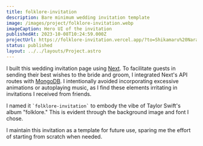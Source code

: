 ```yaml
---
title: folklore-invitation
description: Bare minimum wedding invitation template
image: /images/project/folklore-invitation.webp
imageCaption: Hero UI of the invitation
publishedAt: 2023-10-08T10:24:59.000Z
projectUrl: https://folklore-invitation.vercel.app/?to=Shikamaru%20Nara
status: published
layout: ../../layouts/Project.astro
---
```


I built this wedding invitation page using [Next](https://nextjs.org/). To facilitate guests in sending their best wishes to the bride and groom, I integrated Next's API routes with [MongoDB](https://www.mongodb.com/). I intentionally avoided incorporating excessive animations or autoplaying music, as I find these elements irritating in invitations I received from friends.

I named it `` `folklore-invitation` `` to embody the vibe of Taylor Swift's album "folklore." This is evident through the background image and font I chose.

I maintain this invitation as a template for future use, sparing me the effort of starting from scratch when needed.
